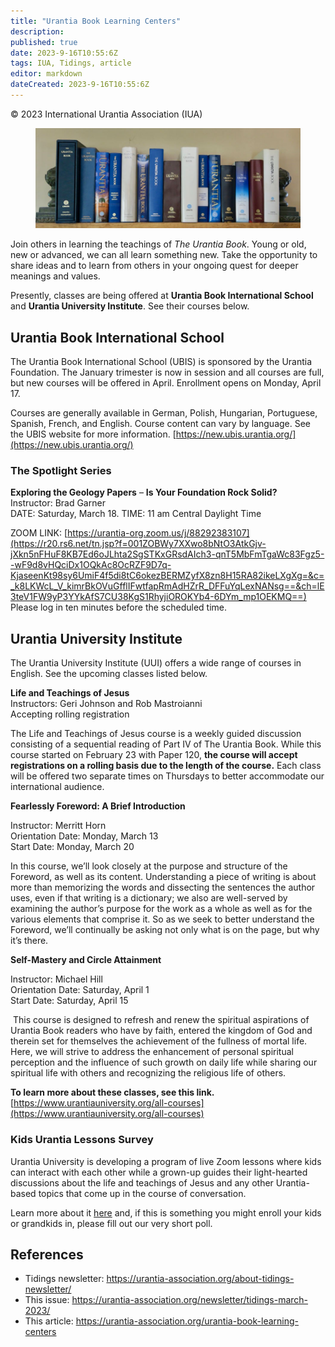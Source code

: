 ```yaml
---
title: "Urantia Book Learning Centers"
description: 
published: true
date: 2023-9-16T10:55:6Z
tags: IUA, Tidings, article
editor: markdown
dateCreated: 2023-9-16T10:55:6Z
---
```


<p class="v-card v-sheet theme--light gray lighten-3 px-2">© 2023 International Urantia Association (IUA)</p>

<figure id="Figure_1" class="image urantiapedia">
<img src="../../../image/article/IUA_Tidings/Books.jpg">
</figure>

Join others in learning the teachings of _The Urantia Book_. Young or old, new or advanced, we can all learn something new. Take the opportunity to share ideas and to learn from others in your ongoing quest for deeper meanings and values.

Presently, classes are being offered at **Urantia Book International School** and **Urantia University Institute**. See their courses below.

## Urantia Book International School

The Urantia Book International School (UBIS) is sponsored by the Urantia Foundation. The January trimester is now in session and all courses are full, but new courses will be offered in April. Enrollment opens on Monday, April 17. 

Courses are generally available in German, Polish, Hungarian, Portuguese, Spanish, French, and English. Course content can vary by language. See the UBIS website for more information. [https://new.ubis.urantia.org/](https://new.ubis.urantia.org/)

### The Spotlight Series

**Exploring the Geology Papers** – **Is Your Foundation Rock Solid?**  
Instructor: Brad Garner  
DATE: Saturday, March 18. TIME: 11 am Central Daylight Time

ZOOM LINK: [https://urantia-org.zoom.us/j/88292383107](https://r20.rs6.net/tn.jsp?f=001ZOBWy7XXwo8bNtO3AtkGjv-jXkn5nFHuF8KB7Ed6oJLhta2SgSTKxGRsdAIch3-qnT5MbFmTgaWc83Fgz5--wF9d8vHQciDx1OQkAc8OcRZF9D7q-KjaseenKt98sy6UmiF4f5di8tC6okezBERMZyfX8zn8H15RA82ikeLXgXg=&c=_k8LKWcL_V_kimrBkOVuGfflIFwtfapRmAdHZrR_DFFuYqLexNANsg==&ch=lE3teV1FW9yP3YYkAfS7CU38KgS1RhyjiOROKYb4-6DYm_mp1OEKMQ==)  
Please log in ten minutes before the scheduled time.

## Urantia University Institute

The Urantia University Institute (UUI) offers a wide range of courses in English. See the upcoming classes listed below.

**Life and Teachings of Jesus**  
Instructors: Geri Johnson and Rob Mastroianni  
Accepting rolling registration

The Life and Teachings of Jesus course is a weekly guided discussion consisting of a sequential reading of Part IV of The Urantia Book. While this course started on February 23 with Paper 120, **the course will accept registrations on a rolling basis due to the length of the course.** Each class will be offered two separate times on Thursdays to better accommodate our international audience.

**Fearlessly Foreword: A Brief Introduction**

Instructor: Merritt Horn  
Orientation Date: Monday, March 13  
Start Date: Monday, March 20

In this course, we’ll look closely at the purpose and structure of the Foreword, as well as its content. Understanding a piece of writing is about more than memorizing the words and dissecting the sentences the author uses, even if that writing is a dictionary; we also are well-served by examining the author’s purpose for the work as a whole as well as for the various elements that comprise it. So as we seek to better understand the Foreword, we’ll continually be asking not only what is on the page, but why it’s there.

**Self-Mastery and Circle Attainment**

Instructor: Michael Hill  
Orientation Date: Saturday, April 1  
Start Date: Saturday, April 15

 This course is designed to refresh and renew the spiritual aspirations of Urantia Book readers who have by faith, entered the kingdom of God and therein set for themselves the achievement of the fullness of mortal life. Here, we will strive to address the enhancement of personal spiritual perception and the influence of such growth on daily life while sharing our spiritual life with others and recognizing the religious life of others.

**To learn more about these classes, see this link.**  
[https://www.urantiauniversity.org/all-courses](https://www.urantiauniversity.org/all-courses)

### Kids Urantia Lessons Survey

Urantia University is developing a program of live Zoom lessons where kids can interact with each other while a grown-up guides their light-hearted discussions about the life and teachings of Jesus and any other Urantia-based topics that come up in the course of conversation.

Learn more about it [here](https://mailchi.mp/urantiauniversity/kids-urantia-lessons) and, if this is something you might enroll your kids or grandkids in, please fill out our very short poll.

## References

- Tidings newsletter: https://urantia-association.org/about-tidings-newsletter/
- This issue: https://urantia-association.org/newsletter/tidings-march-2023/
- This article: https://urantia-association.org/urantia-book-learning-centers
